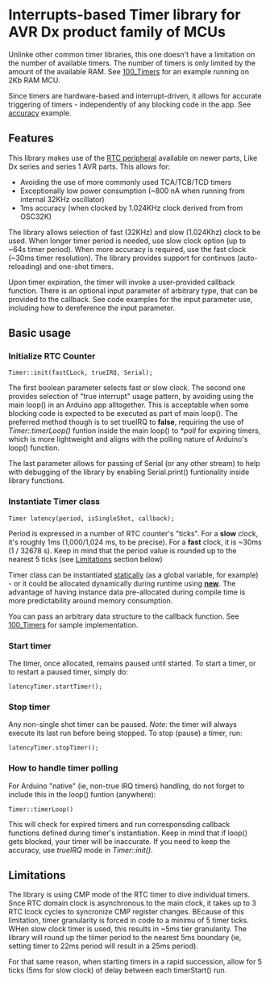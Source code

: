 # Interrupts-based Timer library for AVR Dx product family of MCUs
Unlinke other common timer libraries, this one doesn't have a limitation on the number of available timers. The number of timers is only limited by the amount of the available RAM. See [100_Timers](https://github.com/iboguslavsky/RTC_Timer_IRQ/edit/main/README.md) for an example running on 2Kb RAM MCU.

Since timers are hardware-based and interrupt-driven, it allows for accurate triggering of timers - independently of any blocking code in the app. See [accuracy](https://github.com/iboguslavsky/RTC_Timer_IRQ/tree/main/examples/accuracy) example.

## Features
This library makes use of the [RTC peripheral](https://onlinedocs.microchip.com/oxy/GUID-8CE4FE13-3B15-43FE-A86C-FC8177202CD3-en-US-6/GUID-5EFC8FBF-DD40-43CB-898A-D0EAD386D90D.html) available on newer parts, Like Dx series and series 1 AVR parts. This allows for:
- Avoiding the use of more commonly used TCA/TCB/TCD timers
- Exceptionally low power consumption (~800 nA when running from internal 32KHz oscillator)
- 1ms accuracy (when clocked by 1.024KHz clock derived from from OSC32K)

The library allows selection of fast (32KHz) and slow (1.024Khz) clock to be used. When longer timer period is needed, use slow clock option (up to ~64s timer period). When more accuracy is required, use the fast clock (~30ms timer resolution).
The library provides support for continuos (auto-reloading) and one-shot timers. 

Upon timer expiration, the timer will invoke a user-provided callback function. There is an optional input parameter of arbitrary type, that can be provided to the callback. See code examples for the input parameter use, including how to dereference the input parameter.

## Basic usage
### Initialize RTC Counter
```
Timer::init(fastCLock, trueIRQ, Serial);
```
The first boolean parameter selects fast or slow clock. The second one provides selection of "true interrupt" usage pattern, by avoiding using the main loop() in an Arduino app alltogether. This is acceptable when some blocking code is expected to be executed as part of main loop(). The preferred method though is to set trueIRQ to __false__, requiring the use of _Timer::timerLoop()_ funtion inside the main loop() to **poll* for expiring timers, which is more lightweight and aligns with the polling nature of Arduino's loop() function.

The last parameter allows for passing of Serial (or any other stream) to help with debugging of the library by enabling Serial.print() funtionality inside library functions.

### Instantiate Timer class
```
Timer latency(period, isSingleShot, callback);
```
Period is expressed in a number of RTC counter's "ticks". For a **slow** clock, it's roughly 1ms (1,000/1,024 ms, to be precise). For a **fast** clock, it is ~30ms (1 / 32678 s). Keep in mind that the period value is rounded up to the nearest 5 ticks (see [Limitations](https://github.com/iboguslavsky/RTC_Timer_IRQ/blob/main/README.md#limitations) section below)

Timer class can be instantiated [statically](https://github.com/iboguslavsky/RTC_Timer_IRQ/tree/main/examples/one_shot) (as a global variable, for example) - or it could be allocated dynamically during runtime using [**new**](https://github.com/iboguslavsky/RTC_Timer_IRQ/edit/main/README.md). The advantage of having instance data pre-allocated during compile time is more predictability around memory consumption.

You can pass an arbitrary data structure to the callback function. See [100_Timers](https://github.com/iboguslavsky/RTC_Timer_IRQ/edit/main/README.md) for sample implementation.

### Start timer
The timer, once allocated, remains paused until started. To start a timer, or to restart a paused timer, simply do:
```
latencyTimer.startTimer();
```

### Stop timer
Any non-single shot timer can be paused. _Note_: the timer will always execute its last run before being stopped. To stop (pause) a timer, run:
```
latencyTimer.stopTimer();
```

### How to handle timer polling
For  Arduino "native" (ie, non-true IRQ timers) handling, do not forget to include this in the loop() funtion (anywhere):
```
Timer::timerLoop()
```
This will check for expired timers and run corresponsding callback functions defined during timer's instantiation. Keep in mind that if loop() gets blocked, your timer will be inaccurate. If you need to keep the accuracy, use *trueIRQ* mode in _Timer::init()_.

## Limitations
The library is using CMP mode of the RTC timer to dive individual timers. Snce RTC domain clock is asynchronous to the main clock, it takes up to 3 RTC lcock cycles to syncronize CMP register changes. BEcause of this limitation, timer granularity is forced in code to a minimu of 5 timer ticks. WHen slow clock timer is used, this results in ~5ms tier granularity. The library will round up the tiimer period to the nearest 5ms boundary (ie, setting timer to 22ms period will result in a 25ms period).

For that same reason, when starting timers in a rapid succession, allow for 5 ticks (5ms for slow clock) of delay between each timerStart() run.
